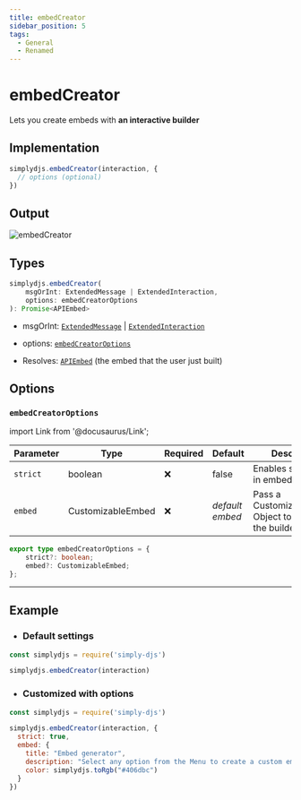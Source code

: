 ```yaml
---
title: embedCreator
sidebar_position: 5
tags:
  - General
  - Renamed
---
```


# embedCreator

Lets you create embeds with **an interactive builder**


## Implementation

```js
simplydjs.embedCreator(interaction, { 
  // options (optional)
})
```


## Output

![embedCreator](https://i.postimg.cc/HWbXgwZV/image.png)

## Types
```ts
simplydjs.embedCreator(
	msgOrInt: ExtendedMessage | ExtendedInteraction,
	options: embedCreatorOptions
): Promise<APIEmbed>
```

- msgOrInt: [`ExtendedMessage`](../typedef/extendedmessage.md) | [`ExtendedInteraction`](/docs/../typedef/extendedinteraction.md)
- options: [`embedCreatorOptions`](#embedcreatoroptions)

- Resolves: [`APIEmbed`](https://discord-api-types.dev/api/discord-api-types-v10/interface/APIEmbed) (the embed that the user just built)

## Options

### `embedCreatorOptions`

import Link from '@docusaurus/Link';

| Parameter | Type | Required | Default    | Description |
| --------- | ----- | -------- | -------- | ---------- |
| `strict` | <Link to="https://developer.mozilla.org/en-US/docs/Web/JavaScript/Reference/Global_Objects/Boolean">boolean</Link>       | ❌ | false | Enables strict mode in embedCreator |
| `embed` | <Link to="../typedef/customizableembed.md">CustomizableEmbed</Link>         | ❌        | _default embed_  | Pass a CustomizableEmbed Object to customize the builder embed  |

```ts
export type embedCreatorOptions = {
	strict?: boolean;
	embed?: CustomizableEmbed;
};
```

-----------------

## Example

- ### Default settings

```js title="embedCreator.js"
const simplydjs = require('simply-djs')

simplydjs.embedCreator(interaction)
```

- ### Customized with options

```js title="embedCreator.js"
const simplydjs = require('simply-djs')

simplydjs.embedCreator(interaction, { 
  strict: true,
  embed: {
	title: "Embed generator",
	description: "Select any option from the Menu to create a custom embed.",
	color: simplydjs.toRgb("#406dbc")
  }
})
```
